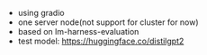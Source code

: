 - using gradio
- one server node(not support for cluster for now)
- based on lm-harness-evaluation
- test model: https://huggingface.co/distilgpt2